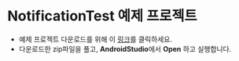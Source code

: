 
# NotificationTest 예제 프로젝트

- 예제 프로젝트 다운로드를 위해 이 [링크](https://github.com/kwanulee/AndroidProgramming/releases/download/8/NotificationTest.zip)를 클릭하세요.
- 다운로드한 zip파일을 풀고, **AndroidStudio**에서 **Open** 하고 실행합니다.

